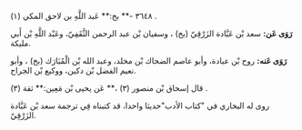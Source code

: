 ٣٦٤٨ -** بخ:** عَبد اللَّهِ بن لاحق المكي (١) .

**رَوَى عَن:** سعد بْن عَبَّادة الزَرْقِيّ (بخ) ، وسفيان بْن عبد الرحمن الثَّقَفِيّ، وعَبْد اللَّهِ بْن أَبي مليكة.

**رَوَى عَنه:** روح بْن عبادة، وأبو عاصم الضحاك بْن مخلد، وعبد الله بْن الْمُبَارَك (بخ) ، وأبو نعيم الفضل بْن دكين، ووكيع بْن الجراح.

قال إسحاق بْن منصور (٣) ،** عَن يحيى بْن مَعِين:** ثقة (٣) .

روى له البخاري في "كتاب الأدب"حديثا واحدا، قد كتبناه فِي ترجمة سعد بْن عَبَّادة الزَرْقِيّ.